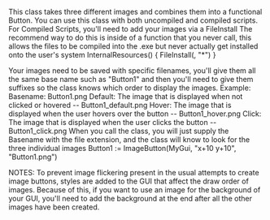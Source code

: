 This class takes three different images and combines them into a functional Button.
You can use this class with both uncompiled and compiled scripts.
For Compiled Scripts, you'll need to add your images via a FileInstall
    The recommend way to do this is inside of a function that you never call, 
    this allows the files to be compiled into the .exe but never actually get installed onto the user's system
    InternalResources() {
        FileInstall(<filepath>, "*")
    }

Your images need to be saved with specific filenames, you'll give them all the same base name such as "Button1"
and then you'll need to give them suffixes so the class knows which order to display the images.
Example: 
    Basename: Button1.png
    Default: The image that is displayed when not clicked or hovered -- Button1_default.png
    Hover: The image that is displayed when the user hovers over the button -- Button1_hover.png
    Click: The image that is displayed when the user clicks the button -- Button1_click.png
    When you call the class, you will just supply the Basename with the file extension,
    and the class will know to look for the three individual images
        Button1 := ImageButton(MyGui, "x+10 y+10", "Button1.png")


NOTES:  To prevent image flickering present in the usual attempts to create image buttons,
        styles are added to the GUI that affect the draw order of images.  Because of this,
        if you want to use an image for the background of your GUI, you'll need to add the
        background at the end after all the other images have been created.